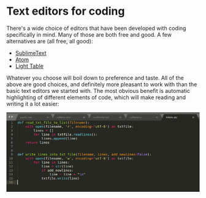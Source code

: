 # Text editors for coding

There's a wide choice of editors that have been developed with coding specifically in mind. Many of those are both free and good. A few alternatives are (all free, all good):

* [SublimeText](https://www.sublimetext.com/)
* [Atom](https://atom.io/)
* [Light Table](http://lighttable.com/)

Whatever you choose will boil down to preference and taste. All of the above are good choices, and definitely more pleasant to work with than the basic text editors we started with. The most obvious benefit is automatic highlighting of different elements of code, which will make reading and writing it a lot easier:

![Screenshot of SublimeText3](./sublime-python.png "Editing Python code in SublimeText")
